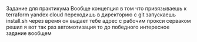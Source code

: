 Задание для практикума 
Вообще концепция в том что привязываешь к terraform yandex cloud 
переходишь в директорию с git 
запускаешь install.sh 
через время он выдает тебе адрес с рабочим прокси серваком 
решил я вот так раз автомотизация то до победного 
интересное задание вообщем 

